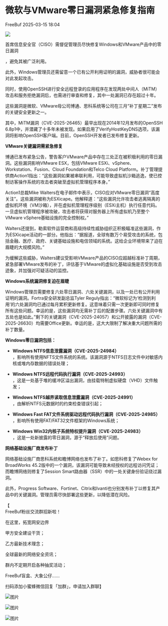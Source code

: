 #  微软与VMware零日漏洞紧急修复指南   
 FreeBuf   2025-03-15 18:04  
  
![](https://mmbiz.qpic.cn/mmbiz_gif/qq5rfBadR38jUokdlWSNlAjmEsO1rzv3srXShFRuTKBGDwkj4gvYy34iajd6zQiaKl77Wsy9mjC0xBCRg0YgDIWg/640?wx_fmt=gif "")  
  
  
首席信息安全官（CISO）需督促管理员尽快修复Windows和VMware产品中的零日漏洞  
  
，避免其被广泛利用。  
  
  
此外，Windows管理员还需留意一个已有公开利用证明的漏洞，威胁者很可能会对此发起攻击。  
  
  
同时，使用OpenSSH进行安全远程登录的应用程序在发现两处中间人（MiTM）攻击和服务拒绝漏洞后，也需进行审查和修复，其中一处漏洞已存在超过十年。  
  
  
这些漏洞是微软、VMware母公司博通、思科系统等公司在三月“补丁星期二”发布的关键安全更新之一。  
  
  
其中，MiTM漏洞（CVE-2025-26465）最早出现在2014年12月发布的OpenSSH 6.8p1中，并潜藏了十多年未被发现。如果启用了VerifyHostKeyDNS选项，该漏洞将影响OpenSSH客户端。目前，OpenSSH开发者已发布修复更新。  
  
  
**VMware关键漏洞需紧急修复**  
  
  
  
博通已发布紧急公告，警告客户VMware产品中存在三处正在被积极利用的零日漏洞。这些漏洞影响VMware ESX，包括VMware ESXi、vSphere、Workstation、Fusion、Cloud Foundation和Telco Cloud Platform。补丁管理提供商Action1指出：“这些漏洞如果被串联利用，可能导致虚拟机沙箱逃逸，使已控制访客操作系统的攻击者突破至虚拟机管理程序本身。”  
  
  
Action1总裁Mike Walters在电子邮件中表示，CISO应对VMware零日漏洞“高度关注”。这些漏洞被称为ESXicape。他解释道：“这些漏洞允许攻击者逃离隔离的虚拟机环境（VM沙箱），并在虚拟机管理程序级别（ESXi主机）执行任意代码。一旦虚拟机管理程序被攻破，攻击者将获得对服务器上所有虚拟机乃至整个VMware vSphere基础设施的完全控制权。”  
  
  
Walters还提到，勒索软件运营商和高级持续性威胁组织正积极瞄准这些漏洞，作为ESXicape活动的一部分。他指出：“据报道，全球有数万个易受攻击的系统，包括金融、医疗、政府、关键基础设施和电信领域的系统。这给企业环境带来了迫在眉睫的大规模风险。”  
  
  
为缓解这些威胁，Walters建议受影响VMware产品的CISO应超越标准补丁周期，紧急部署VMware发布的补丁，评估基于VMware的虚拟化基础设施是否受到攻击迹象，并加强对可疑活动的监控。  
  
  
**Windows系统漏洞修复迫在眉睫**  
  
  
  
Windows管理员需要修复六处零日漏洞、六处关键漏洞，以及一处已有公开利用证明的漏洞。Fortra安全研发副总监Tyler Reguly指出：“微软标记为‘检测到利用’的六处漏洞均已通过每月累积更新修复。这意味着只需一次更新即可同时修复所有这些问题。幸运的是，这些漏洞均无需补丁后的配置步骤。六处关键漏洞中有五处也是如此。”剩下的关键漏洞（CVE-2025-24057）和公开披露的漏洞（CVE-2025-26630）均需要Office更新。幸运的是，这大大限制了解决重大问题所需的补丁数量。  
  
  
**Windows零日漏洞包括：**  
- **Windows NTFS信息泄露漏洞（CVE-2025-24984）**  
，影响所有使用NFTS文件系统的系统。该漏洞源于NTFS日志文件中对敏感内核或堆内存数据的错误处理；  
  
- **Windows NTFS远程代码执行漏洞（CVE-2025-24993）**  
，这是一处基于堆的缓冲区溢出漏洞，由挂载特制虚拟硬盘（VHD）文件触发；  
  
- **Windows NTFS越界读取信息泄露漏洞（CVE-2025-24991）**  
，由解析NTFS元数据时的约束检查错误引起；  
  
- **Windows Fast FAT文件系统驱动远程代码执行漏洞（CVE-2025-24985）**  
，影响所有使用FAT/FAT32文件框架的Windows系统；  
  
- **Windows Win32内核子系统特权提升漏洞（CVE-2025-24983）**  
，这是一处新披露的零日漏洞，源于“释放后使用”问题。  
  
**网络基础设施厂商发布补丁**  
  
  
  
网络基础设施厂商思科系统和瞻博网络也发布了补丁。如思科修复了Webex for BroadWorks 45.2版中的一个漏洞，该漏洞可能导致未经授权的远程访问凭证；而瞻博网络则修复了Session Smart路由器（SSR）中的一处关键身份验证绕过漏洞。  
  
  
此外，Progress Software、Fortinet、Citrix和Ivanti也分别发布补丁以修复其产品中的关键漏洞。管理员需尽快部署这些更新，以降低潜在风险。  
  
  
【  
FreeBuf粉丝交流群招新啦！  
  
在这里，拓宽网安边界  
  
甲方安全建设干货；  
  
乙方最新技术理念；  
  
全球最新的网络安全资讯；  
  
群内不定期开启各种抽奖活动；  
  
FreeBuf盲盒、大象公仔......  
  
扫码添加小蜜蜂微信回复「加群」，申请加入群聊】  
  
  
![图片](https://mmbiz.qpic.cn/mmbiz_jpg/qq5rfBadR3ich6ibqlfxbwaJlDyErKpzvETedBHPS9tGHfSKMCEZcuGq1U1mylY7pCEvJD9w60pWp7NzDjmM2BlQ/640?wx_fmt=other&wxfrom=5&wx_lazy=1&wx_co=1&retryload=2&tp=webp "")  
  
  
![图片](https://mmbiz.qpic.cn/mmbiz_png/qq5rfBadR3ic5icaZr7IGkVcd3DT6vXW4B4LOZ1M7YkTPhS1AT2DQJaicFjtCxt5BRO7p5AOJqvH3EJABCd0BFqYQ/640?wx_fmt=other&from=appmsg&wxfrom=5&wx_lazy=1&wx_co=1&tp=webp "")  
  
  
  
  
  
  
  
  
[](https://mp.weixin.qq.com/s?__biz=MjM5NjA0NjgyMA==&mid=2651312407&idx=1&sn=60289b6b056aee1df1685230aa453829&token=1964067027&lang=zh_CN&scene=21#wechat_redirect)  
  
![图片](https://mmbiz.qpic.cn/mmbiz_gif/qq5rfBadR3icF8RMnJbsqatMibR6OicVrUDaz0fyxNtBDpPlLfibJZILzHQcwaKkb4ia57xAShIJfQ54HjOG1oPXBew/640?wx_fmt=gif&wxfrom=5&wx_lazy=1&tp=webp "")  
  
